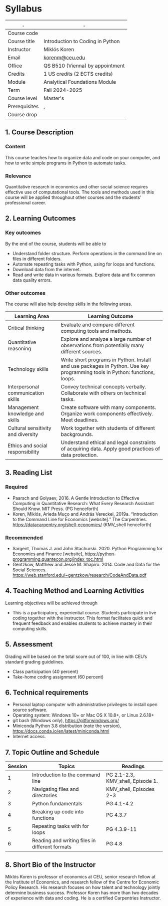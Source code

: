 # Syllabus

. | .
--|--
Course code |		
Course title |		Introduction to Coding in Python
Instructor |		Miklós Koren 
Email |			korenm@ceu.edu 
Office |			QS B510 (Vienna)  by appointment
Credits |			1 US credits (2 ECTS credits)
Module |		Analytical Foundations Module	
Term |			Fall 2024-2025
Course level |		Master's 
Prerequisites |		, 
Course drop	|


## 1. Course Description
### Content
This course teaches how to organize data and code on your computer, and how to write simple programs in Python to automate tasks.

### Relevance
Quantitative research in economics and other social science requires effective use of computational tools. The tools and methods used in this course will be applied throughout other courses and the students' professional career.

## 2. Learning Outcomes
### Key outcomes
By the end of the course, students will be able to

* Understand folder structure. Perform operations in the command line on files in different folders.
* Automate repeating tasks with Python, using for loops and functions.
* Download data from the internet.
* Read and write data in various formats. Explore data and fix common data quality errors.


### Other outcomes
The course will also help develop skills in the following areas.

Learning Area | Learning Outcome
--|--
Critical thinking | Evaluate and compare different computing tools and methods. 
Quantitative reasoning | Explore and analyze a large number of observations from potentially many different sources. 
Technology skills | Write short programs in Python. Install and use packages in Python. Use key programming tools in Python: functions, loops. 
Interpersonal communication skills | Convey technical concepts verbally. Collaborate with others on technical tasks. 
Management knowledge and skills | Create software with many components. Organize work components effectively. Meet deadlines. 
Cultural sensitivity and diversity | Work together with students of different backgrounds. 
Ethics and social responsibility | Understand ethical and legal constraints of acquiring data. Apply good practices of data protection. 


## 3. Reading List
### Required
* Paarsch and Golyaev, 2016. A Gentle Introduction to Effective Computing in Quantitative Research: What Every Research Assistant Should Know. MIT Press. (PG henceforth)
* Koren, Miklós, Arieda Muço and András Vereckei, 2019a. “Introduction to the Command Line for Economics [website].” The Carpentries. https://datacarpentry.org/shell-economics/ (KMV_shell henceforth)
 

### Recommended
* Sargent, Thomas J. and John Stachurski. 2020. Python Programming for Economics and Finance [website], https://python-programming.quantecon.org/index_toc.html
* Gentzkow, Matthew and Jesse M. Shapiro. 2014. Code and Data for the Social Sciences. https://web.stanford.edu/~gentzkow/research/CodeAndData.pdf
 

## 4. Teaching Method and Learning Activities
Learning objectives will be achieved through

* This is a participatory, experiential course. Students participate in live coding together with the instructor. This format facilitates quick and frequent feedback and enables students to achieve mastery in their computing skills.


## 5. Assessment
Grading will be based on the total score out of 100, in line with CEU’s standard grading guidelines.

* Class participation (40 percent)
* Take-home coding assignment (60 percent)


## 6. Technical requirements

* Personal laptop computer with administrative privileges to install open source software.
* Operating system: Windows 10+ or Mac OS X 10.8+, or Linux 2.6.18+
* git bash (Windows only), https://gitforwindows.org/
* Miniconda Python 3.8 distribution (note the version), https://docs.conda.io/en/latest/miniconda.html
* Internet access.


## 7. Topic Outline and Schedule

Session | Topics | Readings
--|--|--
1 | Introduction to the command line | PG 2.1-2.3, KMV_shell, Episode 1.
2 | Navigating files and directories | KMV_shell, Episodes 2-3
3 | Python fundamentals | PG 4.1-4.2
4 | Breaking up code into functions | PG 4.3.7
5 | Repeating tasks with for loops | PG 4.3.9-11
6 | Reading and writing files in different formats | PG 4.8


## 8. Short Bio of the Instructor
Miklós Koren is professor of economics at CEU, senior research fellow at the Institute of Economics, and research fellow of the Centre for Economic Policy Research. His research focuses on how talent and technology jointly determine business success. Professor Koren has more than two decades of experience with data and coding. He is a certified Carpentries Instructor.